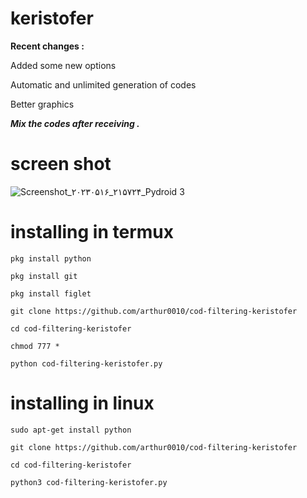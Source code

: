 # keristofer

**Recent changes :**

Added some new options
 
Automatic and unlimited generation of codes

Better graphics

***Mix the codes after receiving .***


# screen shot
![Screenshot_۲۰۲۳۰۵۱۶_۲۱۵۷۲۴_Pydroid 3](https://github.com/arthur0010/cod-filtering-keristofer/assets/94835248/48c9c629-dad4-4192-a638-660fa5559485)

# installing in termux

`pkg install python`

`pkg install git`

`pkg install figlet`

`git clone https://github.com/arthur0010/cod-filtering-keristofer`

`cd cod-filtering-keristofer `

`chmod 777 *`

`python cod-filtering-keristofer.py`

# installing in linux

`sudo apt-get install python`

`git clone https://github.com/arthur0010/cod-filtering-keristofer`

`cd cod-filtering-keristofer`

`python3 cod-filtering-keristofer.py`

